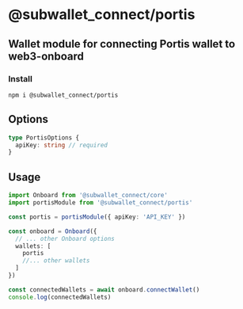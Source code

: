 # @subwallet_connect/portis

## Wallet module for connecting Portis wallet to web3-onboard

### Install

`npm i @subwallet_connect/portis`

## Options

```typescript
type PortisOptions {
  apiKey: string // required
}
```

## Usage

```typescript
import Onboard from '@subwallet_connect/core'
import portisModule from '@subwallet_connect/portis'

const portis = portisModule({ apiKey: 'API_KEY' })

const onboard = Onboard({
  // ... other Onboard options
  wallets: [
    portis
    //... other wallets
  ]
})

const connectedWallets = await onboard.connectWallet()
console.log(connectedWallets)
```
